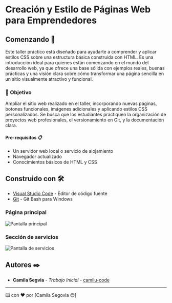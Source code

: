 # Creación y Estilo de Páginas Web para Emprendedores

## Comenzando 🚀

Este taller práctico está diseñado para ayudarte a comprender y aplicar estilos CSS sobre una estructura básica construida con HTML. Es una introducción ideal para quienes están comenzando en el mundo del desarrollo web, ya que ofrece una base sólida con ejemplos reales, buenas prácticas y una visión clara sobre cómo transformar una página sencilla en un sitio visualmente atractivo y funcional.

### 🎯 Objetivo

Ampliar el sitio web realizado en el taller, incorporando nuevas páginas, botones funcionales, imágenes adicionales y aplicando estilos CSS personalizados.
Se busca que los estudiantes practiquen la organización de proyectos web profesionales, el versionamiento en Git, y la documentación clara.

#### Pre-requisitos 📋

- Un servidor web local o servicio de alojamiento  
- Navegador actualizado  
- Conocimientos básicos de HTML y CSS  

## Construido con 🛠️

* [Visual Studio Code](https://code.visualstudio.com/) - Editor de código fuente  
* [Git](https://git-scm.com/downloads/win) - Git Bash para Windows 

### Página principal
![Pantalla principal](../emprendimiento-digital/img/panalla_principal.png)

### Sección de servicios
![Pantalla de servicios](../emprendimiento-digital/img/pantalla_servicios.png.png)

## Autores ✒️
* **Camila Segvia** - *Trabajo Inicial* - [camilu-code](https://github.com/villanuevand)


---
⌨️ con ❤️ por [Camila Segovia 😊] 